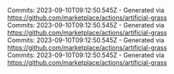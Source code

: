 Commits: 2023-09-10T09:12:50.545Z - Generated via https://github.com/marketplace/actions/artificial-grass
<br>
Commits: 2023-09-10T09:12:50.545Z - Generated via https://github.com/marketplace/actions/artificial-grass
<br>
Commits: 2023-09-10T09:12:50.545Z - Generated via https://github.com/marketplace/actions/artificial-grass
<br>
Commits: 2023-09-10T09:12:50.545Z - Generated via https://github.com/marketplace/actions/artificial-grass
<br>

